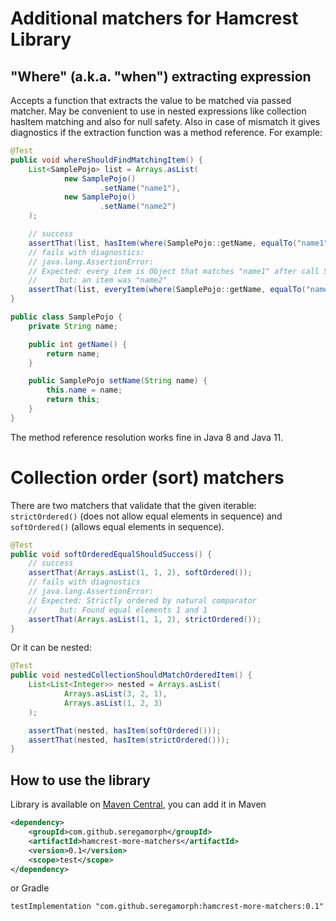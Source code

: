 # Additional matchers for Hamcrest Library

## "Where" (a.k.a. "when") extracting expression
Accepts a function that extracts the value to be matched via passed matcher. May be convenient to use in nested expressions like collection hasItem matching and also for null safety. Also in case of mismatch it gives diagnostics if the extraction function was a method reference. For example:
```java
@Test
public void whereShouldFindMatchingItem() {
    List<SamplePojo> list = Arrays.asList(
            new SamplePojo()
                    .setName("name1"),
            new SamplePojo()
                    .setName("name2")
    );

    // success
    assertThat(list, hasItem(where(SamplePojo::getName, equalTo("name1"))));
    // fails with diagnostics:
    // java.lang.AssertionError: 
    // Expected: every item is Object that matches "name1" after call SamplePojo.getName
    //     but: an item was "name2"
    assertThat(list, everyItem(where(SamplePojo::getName, equalTo("name1"))));
}

public class SamplePojo {
    private String name;

    public int getName() {
        return name;
    }

    public SamplePojo setName(String name) {
        this.name = name;
        return this;
    }
}
```
The method reference resolution works fine in Java 8 and Java 11.

# Collection order (sort) matchers
There are two matchers that validate that the given iterable: `strictOrdered()` (does not allow equal elements in sequence) and `softOrdered()` (allows equal elements in sequence).

```java
@Test
public void softOrderedEqualShouldSuccess() {
    // success
    assertThat(Arrays.asList(1, 1, 2), softOrdered());
    // fails with diagnostics
    // java.lang.AssertionError: 
    // Expected: Strictly ordered by natural comparator
    //     but: Found equal elements 1 and 1
    assertThat(Arrays.asList(1, 1, 2), strictOrdered());
}
```

Or it can be nested:
```java
@Test
public void nestedCollectionShouldMatchOrderedItem() {
    List<List<Integer>> nested = Arrays.asList(
            Arrays.asList(3, 2, 1),
            Arrays.asList(1, 2, 3)
    );

    assertThat(nested, hasItem(softOrdered()));
    assertThat(nested, hasItem(strictOrdered()));
}
```

## How to use the library
Library is available on [Maven Central](https://search.maven.org/artifact/com.github.seregamorph/hamcrest-more-matchers), you can add it in Maven
```xml
<dependency>
    <groupId>com.github.seregamorph</groupId>
    <artifactId>hamcrest-more-matchers</artifactId>
    <version>0.1</version>
    <scope>test</scope>
</dependency>
```
or Gradle
```
testImplementation "com.github.seregamorph:hamcrest-more-matchers:0.1"
```


